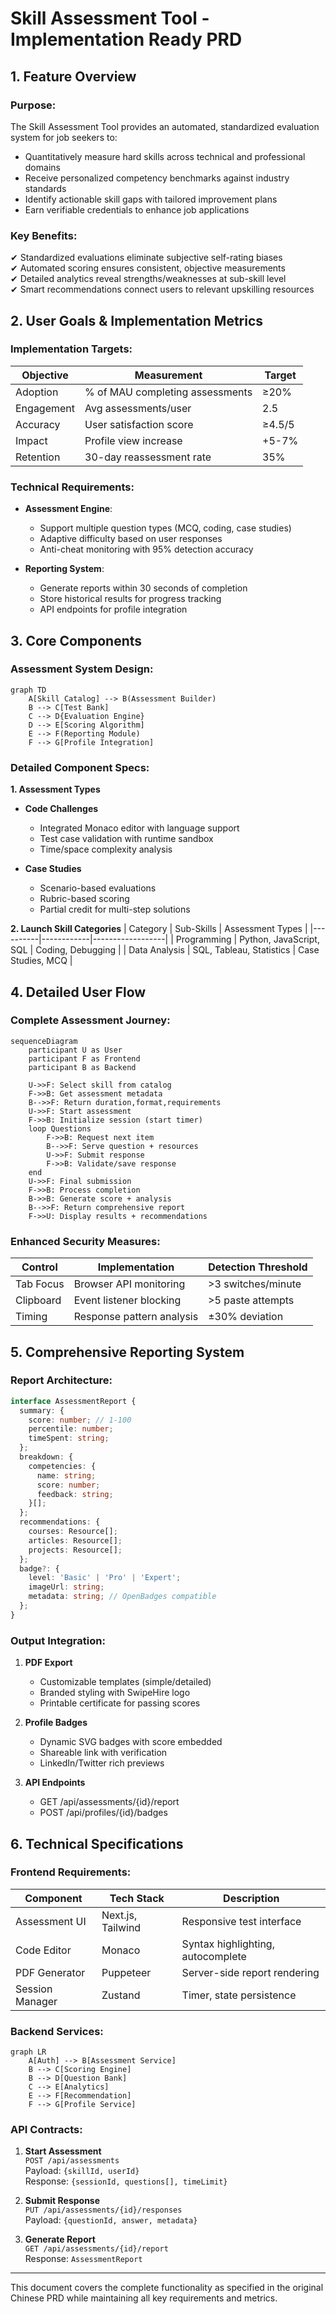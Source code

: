 # Skill Assessment Tool - Implementation Ready PRD

## 1. Feature Overview  
### Purpose:
The Skill Assessment Tool provides an automated, standardized evaluation system for job seekers to:
- Quantitatively measure hard skills across technical and professional domains
- Receive personalized competency benchmarks against industry standards  
- Identify actionable skill gaps with tailored improvement plans
- Earn verifiable credentials to enhance job applications  

### Key Benefits:
✔ Standardized evaluations eliminate subjective self-rating biases  
✔ Automated scoring ensures consistent, objective measurements  
✔ Detailed analytics reveal strengths/weaknesses at sub-skill level  
✔ Smart recommendations connect users to relevant upskilling resources  

## 2. User Goals & Implementation Metrics

### Implementation Targets:
| Objective | Measurement | Target |
|-----------|------------|--------|
| Adoption | % of MAU completing assessments | ≥20% |
| Engagement | Avg assessments/user | 2.5 |
| Accuracy | User satisfaction score | ≥4.5/5 |
| Impact | Profile view increase | +5-7% |
| Retention | 30-day reassessment rate | 35% |

### Technical Requirements:
- **Assessment Engine**: 
  - Support multiple question types (MCQ, coding, case studies)
  - Adaptive difficulty based on user responses  
  - Anti-cheat monitoring with 95% detection accuracy

- **Reporting System**:
  - Generate reports within 30 seconds of completion  
  - Store historical results for progress tracking  
  - API endpoints for profile integration

## 3. Core Components  

### Assessment System Design:
```mermaid
graph TD
    A[Skill Catalog] --> B(Assessment Builder)
    B --> C[Test Bank]
    C --> D{Evaluation Engine}
    D --> E[Scoring Algorithm]
    E --> F(Reporting Module)
    F --> G[Profile Integration]
```

### Detailed Component Specs:

**1. Assessment Types**
- **Code Challenges**  
  - Integrated Monaco editor with language support  
  - Test case validation with runtime sandbox  
  - Time/space complexity analysis  

- **Case Studies**  
  - Scenario-based evaluations  
  - Rubric-based scoring  
  - Partial credit for multi-step solutions  

**2. Launch Skill Categories**
| Category | Sub-Skills | Assessment Types |
|----------|------------|------------------|
| Programming | Python, JavaScript, SQL | Coding, Debugging |
| Data Analysis | SQL, Tableau, Statistics | Case Studies, MCQ |

## 4. Detailed User Flow  

### Complete Assessment Journey:
```mermaid
sequenceDiagram
    participant U as User
    participant F as Frontend
    participant B as Backend
    
    U->>F: Select skill from catalog
    F->>B: Get assessment metadata
    B-->>F: Return duration,format,requirements
    U->>F: Start assessment
    F->>B: Initialize session (start timer)
    loop Questions
        F->>B: Request next item
        B-->>F: Serve question + resources
        U->>F: Submit response
        F->>B: Validate/save response
    end
    U->>F: Final submission
    F->>B: Process completion
    B->>B: Generate score + analysis
    B-->>F: Return comprehensive report
    F->>U: Display results + recommendations
```

### Enhanced Security Measures:
| Control | Implementation | Detection Threshold |
|---------|----------------|----------------------|  
| Tab Focus | Browser API monitoring | >3 switches/minute |
| Clipboard | Event listener blocking | >5 paste attempts |
| Timing | Response pattern analysis | ±30% deviation |

## 5. Comprehensive Reporting System  

### Report Architecture:
```typescript
interface AssessmentReport {
  summary: {
    score: number; // 1-100
    percentile: number;
    timeSpent: string;
  };
  breakdown: {
    competencies: {
      name: string;
      score: number;
      feedback: string;
    }[];
  };
  recommendations: {
    courses: Resource[];
    articles: Resource[];
    projects: Resource[];
  };
  badge?: {
    level: 'Basic' | 'Pro' | 'Expert';
    imageUrl: string;
    metadata: string; // OpenBadges compatible
  };
}
```

### Output Integration:
1. **PDF Export**  
   - Customizable templates (simple/detailed)  
   - Branded styling with SwipeHire logo  
   - Printable certificate for passing scores  

2. **Profile Badges**  
   - Dynamic SVG badges with score embedded  
   - Shareable link with verification  
   - LinkedIn/Twitter rich previews  

3. **API Endpoints**  
   - GET /api/assessments/{id}/report  
   - POST /api/profiles/{id}/badges  

## 6. Technical Specifications  

### Frontend Requirements:
| Component | Tech Stack | Description |
|-----------|------------|-------------|
| Assessment UI | Next.js, Tailwind | Responsive test interface |
| Code Editor | Monaco | Syntax highlighting, autocomplete |
| PDF Generator | Puppeteer | Server-side report rendering |
| Session Manager | Zustand | Timer, state persistence |

### Backend Services:
```mermaid
graph LR
    A[Auth] --> B[Assessment Service]
    B --> C[Scoring Engine]
    B --> D[Question Bank]
    C --> E[Analytics]
    E --> F[Recommendation]
    F --> G[Profile Service]
```

### API Contracts:
1. **Start Assessment**  
   `POST /api/assessments`  
   Payload: `{skillId, userId}`  
   Response: `{sessionId, questions[], timeLimit}`  

2. **Submit Response**  
   `PUT /api/assessments/{id}/responses`  
   Payload: `{questionId, answer, metadata}`  

3. **Generate Report**  
   `GET /api/assessments/{id}/report`  
   Response: `AssessmentReport`

---
This document covers the complete functionality as specified in the original Chinese PRD while maintaining all key requirements and metrics.
